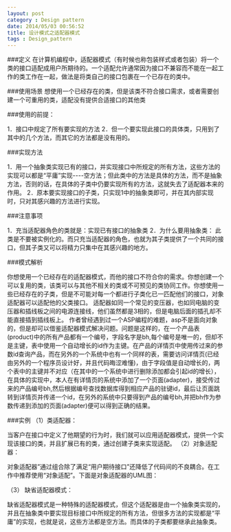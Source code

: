 ```yaml
---
layout: post
category : Design pattern
date: 2014/05/03 00:56:52 
title: 设计模式之适配器模式
tags : Design_pattern
---
```




###定义
在计算机编程中，适配器模式（有时候也称包装样式或者包装）将一个类的接口适配成用户所期待的。一个适配允许通常因为接口不兼容而不能在一起工作的类工作在一起，做法是将类自己的接口包裹在一个已存在的类中。

###使用场景
想使用一个已经存在的类，但是该类不符合接口需求，或者需要创建一个可重用的类，适配没有提供合适接口的其他类

###使用的前提：

1．接口中规定了所有要实现的方法
2．但一个要实现此接口的具体类，只用到了其中的几个方法，而其它的方法都是没有用的。



###实现方法

1．用一个抽象类实现已有的接口，并实现接口中所规定的所有方法，这些方法的实现可以都是“平庸”实现----空方法；但此类中的方法是具体的方法，而不是抽象方法，否则的话，在具体的子类中仍要实现所有的方法，这就失去了适配器本来的作用。
2．原本要实现接口的子类，只实现1中的抽象类即可，并在其内部实现时，只对其感兴趣的方法进行实现。

###注意事项

1．充当适配器角色的类就是：实现已有接口的抽象类
2．为什么要用抽象类：
此类是不要被实例化的。而只充当适配器的角色，也就为其子类提供了一个共同的接口，但其子类又可以将精力只集中在其感兴趣的地方。

###模式解析

你想使用一个已经存在的适配器模式，而他的接口不符合你的需求。你想创建一个可以复用的类，该类可以与其他不相关的类或不可预见的类协同工作。你想使用一些已经存在的子类，但是不可能对每一个都进行子类化已一匹配他们的接口，对象适配器可以适配他的父类接口。 适配器如同一个常见的变压器，也如同电脑的变压器和插线板之间的电源连接线，他们虽然都是3相的，但是电脑后面的插孔却不能直接插到插线板上。 作者曾经遇到过一个ASP编程的难题，asp不是面向对象的，但是却可以借鉴适配器模式解决问题。问题是这样的，在一个产品表(product)中的所有产品都有一个编号，字段名字是bh,每个编号是唯一的，但却不是主键，表中使用一个自动增长的id作为主键。在产品的详情页中使用传过来的参数id查询产品，而在另外的一个系统中也有一个同样的表，需要访问详情页(已经由另外的一个程序员设计好，并且代码晦涩难懂)，由于字段值是自动增长的，两个表中的主键并不对应（在其中的一个系统中进行删除添加都会引起id的增长），在具体的实现中，本人在有详情页的系统中添加了一个页面(adapter)，接受传过来的产品编号bh,然后根据编号查找数据库得到相应产品的驻键id，最后让页面跳转到详情页并传递一个id，在另外的系统中只要得到产品的编号bh,并把bh作为参数传递到添加的页面(adapter)便可以得到正确的结果。

###实例
（1）类适配器：

当客户在接口中定义了他期望的行为时，我们就可以应用适配器模式，提供一个实现该接口的类，并且扩展已有的类，通过创建子类来实现适配。
（2）对象适配器：

对象适配器”通过组合除了满足“用户期待接口”还降低了代码间的不良耦合。在工作中推荐使用“对象适配”。下面是对象适配器的UML图：

（3） 缺省适配器模式：

缺省适配器模式是一种特殊的适配器模式，但这个适配器是由一个抽象类实现的，并且在抽象类中要实现目标接口中所规定的所有方法，但很多方法的实现都是“平庸”的实现，也就是说，这些方法都是空方法。而具体的子类都要继承此抽象类。
